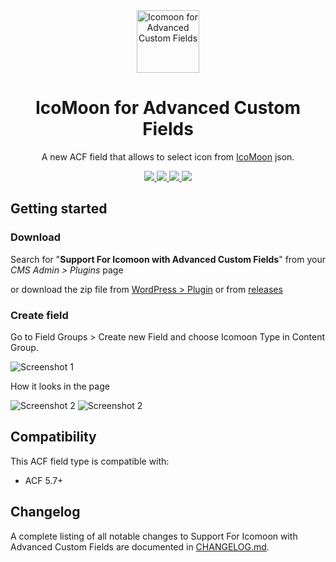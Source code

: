 <div align="center">
 
 <img width="100px" src="https://ps.w.org/acf-icomoon/assets/icon.svg" align="center" alt="Icomoon for Advanced Custom Fields" />
 
 <h1 align="center" style="border:none; padding:0;">IcoMoon for Advanced Custom Fields</h1>
 
 <p align="center">A new ACF field that allows to select icon from <a href="https://icomoon.io" target="_blank">IcoMoon</a> json.</p>

 <p align="center">
   <a href="https://github.com/viivue/acf-icomoon/releases/latest">
   <img src="https://badgen.net/github/release/viivue/acf-icomoon/?cache=600">
   </a><a href="https://wordpress.org/plugins/acf-icomoon/">
   <img src="https://img.shields.io/badge/-WordPress-0273A9">
   </a>
    <a href="https://icomoon.io">
   <img src="https://img.shields.io/badge/-IcoMoon-29C3F9">
   </a>
    <a href="https://www.advancedcustomfields.com/">
   <img src="https://img.shields.io/badge/-Advanced Custom Fields-347C39">
   </a>
 </p>

</div>


## Getting started

### Download

Search for "**Support For Icomoon with Advanced Custom Fields**" from your _CMS Admin > Plugins_ page

or download the zip file from [WordPress > Plugin](https://wordpress.org/plugins/acf-icomoon/) or
from [releases](https://github.com/viivue/acf-icomoon/releases)

### Create field

Go to Field Groups > Create new Field and choose Icomoon Type in Content Group.

![Screenshot 1](https://ps.w.org/acf-icomoon/assets/screenshot-3.png)

How it looks in the page

![Screenshot 2](https://ps.w.org/acf-icomoon/assets/screenshot-1.png)
![Screenshot 2](https://ps.w.org/acf-icomoon/assets/screenshot-2.png)

## Compatibility

This ACF field type is compatible with:

* ACF 5.7+

## Changelog

A complete listing of all notable changes to Support For Icomoon with Advanced Custom Fields are documented
in [CHANGELOG.md](https://github.com/viivue/acf-icomoon/blob/master/CHANGELOG.md).
